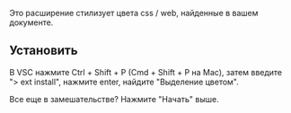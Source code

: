 Это расширение стилизует цвета css / web, найденные в вашем документе.

## Установить

В VSC нажмите Ctrl + Shift + P (Cmd + Shift + P на Mac), затем введите "> ext install", нажмите enter, найдите "Выделение цветом".

Все еще в замешательстве? Нажмите "Начать" выше.